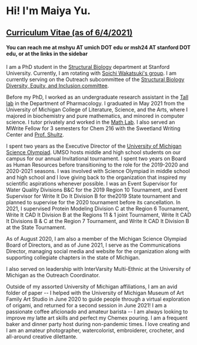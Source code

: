 # Hi! I'm Maiya Yu.

## [Curriculum Vitae (as of 6/4/2021)](/files/cv_maiya_yu.pdf)

#### You can reach me at mshyu AT umich DOT edu or msh24 AT stanford DOT edu, or at the links in the sidebar

I am a PhD student in the [Structural Biology](https://med.stanford.edu/structuralbio.html) department at Stanford University. Currently, I am rotating with [Soichi Wakatsuki's group](https://med.stanford.edu/wakatsukilab.html). I am currently serving on the Outreach subcommittee of the [Structural Biology Diversity, Equity, and Inclusion committee](https://med.stanford.edu/structuralbio/diversity-equity-and-inclusion.html).

Before my PhD, I worked as an undergraduate research assistant in the [Tall lab](https://sites.google.com/umich.edu/greg-tall-lab/home) in
 the Department of Pharmacology.
I graduated in May 2021 from the University of Michigan College of Literature, Science, and the Arts, where I majored in biochemistry and pure mathematics, and minored in computer science.
I tutor privately and worked in the [Math Lab](https://lsa.umich.edu/math/undergraduates/course-resources/math-lab.html).
I also served an MWrite Fellow for 3 semesters for Chem 216 with the Sweetland Writing Center and [Prof. Shultz](https://sites.lsa.umich.edu/shultz-lab/).

I spent two years as the Executive Director of the [University of Michigan Science Olympiad](https://umichscioly.org).
UMSO hosts middle and high school students on our campus for
our annual Invitational tournament.
I spent two years on Board as Human Resources before transitioning to the role for the 2019-2020 and 2020-2021 seasons.
I was involved with Science Olympiad in middle school and high school
and I love giving back to the organization that inspired my scientific aspirations whenever possible.
I was an Event Supervisor for Water Quality Divisions B&C for the 2019
Region 10 Tournament, and Event Supervisor for Write It Do It Division B for the2019 State tournament and planned to supervise for the 2020 tournament before its cancellation.
 In 2021, I supervised Protein Modeling Division C at the Region 6 Tournament, Write It CAD It Division B at the Regions 11 & 1 joint Tournament, Write It CAD It Divisions B & C at the Region 7 Tournament, and Write It CAD It Division B at the State Tournament.

As of August 2020, I am also a member of the Michigan Science Olympiad Board of
Directors, and as of June 2021, I serve as the Communications Director, managing social media and website for the organization along with supporting collegiate chapters in the state of Michigan.

I also served on leadership with InterVarsity Multi-Ethnic at the University of
 Michigan as the Outreach Coordinator.

 Outside of my assorted University of Michigan affiliations, I am an avid folder of paper -- I helped with the University of Michigan Museum of Art Family Art Studio in June 2020 to guide people through a virtual exploration of origami, and returned for a second session in June 2021!
I am a passionate coffee aficionado and amateur barista -- I am always looking to improve my latte art skills and perfect my Chemex pouring.
I am a frequent baker and dinner party host during non-pandemic
times.
I love creating and I am an amateur photographer, watercolorist, embroiderer, crocheter, and all-around creative dilettante.
